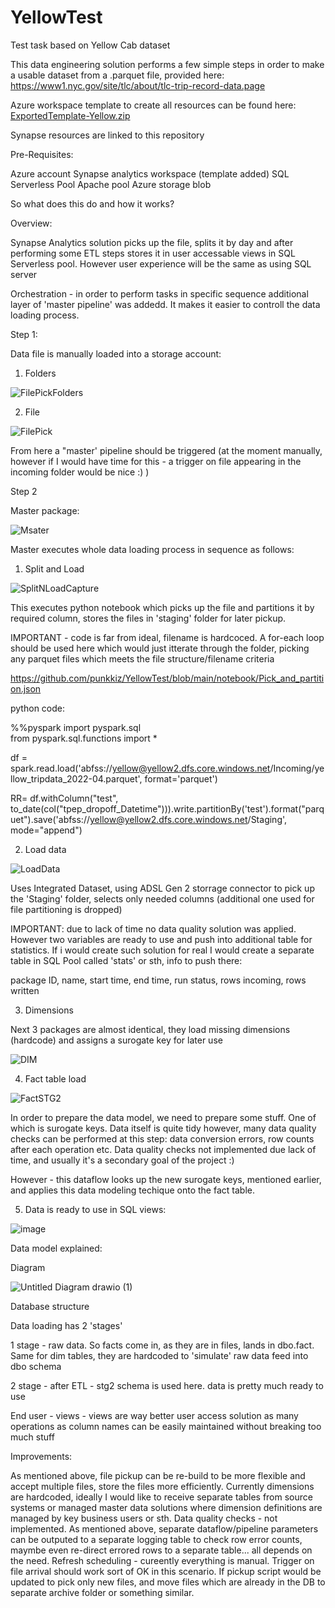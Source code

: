 # YellowTest
Test task based on Yellow Cab dataset


This data engineering solution performs a few simple steps in order to make a usable dataset from a .parquet file, provided here: 
https://www1.nyc.gov/site/tlc/about/tlc-trip-record-data.page  


Azure workspace template to create all resources can be found here: 
[ExportedTemplate-Yellow.zip](https://github.com/punkkiz/YellowTest/files/9444197/ExportedTemplate-Yellow.zip)

Synapse resources are linked to this repository 


Pre-Requisites: 

Azure account 
Synapse analytics workspace (template added) 
SQL Serverless Pool 
Apache pool
Azure storage blob

So what does this do and how it works? 

Overview: 

Synapse Analytics solution picks up the file, splits it by day and after performing some ETL steps stores it in user accessable views in SQL Serverless pool. However user experience will be the same as using SQL server 

Orchestration - in order to perform tasks in specific sequence additional layer of 'master pipeline' was addedd. It makes it easier to controll the data loading process. 

Step 1: 

Data file is manually loaded into a storage account:

1. Folders

![FilePickFolders](https://user-images.githubusercontent.com/112269784/187184213-732dd051-8e4e-4775-8451-01f4bfe5b8e7.PNG)

2. File

![FilePick](https://user-images.githubusercontent.com/112269784/187184143-dc9f7ee1-82dc-40bd-9315-d7214f9f1bef.PNG)


From here a "master' pipeline should be triggered (at the moment manually, however if I would have time for this - a trigger on file appearing in the incoming folder would be nice :) ) 

Step 2

Master package: 

![Msater](https://user-images.githubusercontent.com/112269784/187184513-302cebf2-26e5-475d-9d04-dc420547fcfb.PNG)


Master executes whole data loading process in sequence as follows: 

1. Split and Load

![SplitNLoadCapture](https://user-images.githubusercontent.com/112269784/187185831-962f1cbf-3198-432d-998d-338bc5d01144.PNG)

This executes python notebook which picks up the file and partitions it by required column, stores the files in 'staging' folder for later pickup.

IMPORTANT - code is far from ideal, filename is hardcoced. A for-each loop should be used here which would just itterate through the folder, picking any parquet files which meets the file structure/filename criteria

https://github.com/punkkiz/YellowTest/blob/main/notebook/Pick_and_partition.json 

python code:

%%pyspark
import pyspark.sql	
from pyspark.sql.functions  import *

df = spark.read.load('abfss://yellow@yellow2.dfs.core.windows.net/Incoming/yellow_tripdata_2022-04.parquet', format='parquet')

RR= df.withColumn("test", to_date(col("tpep_dropoff_Datetime"))).write.partitionBy('test').format("parquet").save('abfss://yellow@yellow2.dfs.core.windows.net/Staging', mode="append")



2. Load data

 ![LoadData](https://user-images.githubusercontent.com/112269784/187187313-4d3a7780-7bc7-4b82-b67d-527f49e073e9.PNG)

Uses Integrated Dataset, using ADSL Gen 2 storrage connector to pick up the 'Staging' folder, selects only needed columns (additional one used for file partitioning is dropped) 

IMPORTANT: due to lack of time no data quality solution was applied. However two variables are ready to use and push into additional table for statistics. 
If i would create such solution for real I would create a separate table in SQL Pool called 'stats' or sth, info to push there: 

package ID, name, start time, end time, run status, rows incoming, rows written



3. Dimensions 

Next 3 packages are almost identical, they load missing dimensions (hardcode) and assigns a surogate key for later use 

![DIM](https://user-images.githubusercontent.com/112269784/187188089-d8c44193-f3e0-48da-9947-17df2a579afc.PNG)


4. Fact table load 

![FactSTG2](https://user-images.githubusercontent.com/112269784/187188308-a3aa8c41-c11d-46ae-9b20-b40980fe0758.PNG)

In order to prepare the data model, we need to prepare some stuff. One of which is surogate keys. Data itself is quite tidy however, many data quality checks can be performed at this step: data conversion errors, row counts after each operation etc. Data quality checks not implemented due lack of time, and usually it's a secondary goal of the project :) 

However - this dataflow looks up the new surogate keys, mentioned earlier, and applies this data modeling techique onto the fact table.

5. Data is ready to use in SQL views: 

![image](https://user-images.githubusercontent.com/112269784/187189159-ae5e1572-b39e-48c5-874f-fcd3a6572528.png)


Data model explained:

Diagram

![Untitled Diagram drawio (1)](https://user-images.githubusercontent.com/112269784/187195224-1f33538d-c672-4d8f-9bef-19f99ec1737d.png)


Database structure

Data loading has 2 'stages' 

1 stage - raw data. So facts come in, as they are in files, lands in dbo.fact. Same for dim tables, they are hardcoded to 'simulate' raw data feed into dbo schema

2 stage - after ETL - stg2 schema is used here. data is pretty much ready to use 

End user - views - views are way better user access solution as many operations as column names can be easily maintained without breaking too much stuff 




Improvements:

   As mentioned above, file pickup can be re-build to be more flexible and accept multiple files, store the files more efficiently. 
   Currently dimensions are hardcoded, ideally I would like to receive separate tables from source systems or managed master data solutions where dimension definitions are managed by key business users or sth.
   Data quality checks - not implemented. As mentioned above, separate dataflow/pipeline parameters can be outputed to a separate logging table to check row error counts, maymbe even re-direct errored rows to a separate table... all depends on the need. 
   Refresh scheduling - cureently everything is manual. Trigger on file arrival should work sort of OK in this scenario. If pickup script would be updated to pick only new files, and move files which are already in the DB to separate archive folder or something similar. 
   


